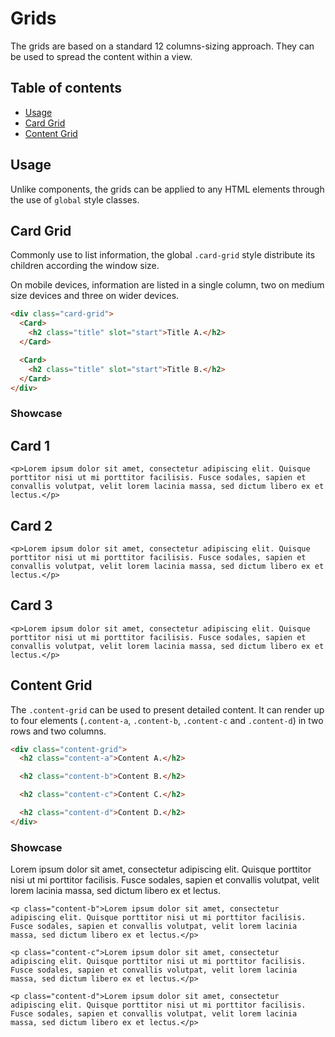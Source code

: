 <script lang="ts">
    import Card from "$lib/components/Card.svelte";
</script>

# Grids

The grids are based on a standard 12 columns-sizing approach. They can be used to spread the content within a view.

## Table of contents

- [Usage](#usage)
- [Card Grid](#card-grid)
- [Content Grid](#content-grid)

<h2 id="usage">Usage</h2>

Unlike components, the grids can be applied to any HTML elements through the use of `global` style classes.

<h2 id="card-grid">Card Grid</h2>

Commonly use to list information, the global `.card-grid` style distribute its children according the window size.

On mobile devices, information are listed in a single column, two on medium size devices and three on wider devices.

```html
<div class="card-grid">
  <Card>
    <h2 class="title" slot="start">Title A.</h2>
  </Card>

  <Card>
    <h2 class="title" slot="start">Title B.</h2>
  </Card>
</div>
```

### Showcase

<div class="card-grid">
  <Card>
    <h2 class="title" slot="start">Card 1</h2>

    <p>Lorem ipsum dolor sit amet, consectetur adipiscing elit. Quisque porttitor nisi ut mi porttitor facilisis. Fusce sodales, sapien et convallis volutpat, velit lorem lacinia massa, sed dictum libero ex et lectus.</p>

  </Card>

  <Card>
    <h2 class="title" slot="start">Card 2</h2>

    <p>Lorem ipsum dolor sit amet, consectetur adipiscing elit. Quisque porttitor nisi ut mi porttitor facilisis. Fusce sodales, sapien et convallis volutpat, velit lorem lacinia massa, sed dictum libero ex et lectus.</p>

  </Card>

  <Card>
    <h2 class="title" slot="start">Card 3</h2>

    <p>Lorem ipsum dolor sit amet, consectetur adipiscing elit. Quisque porttitor nisi ut mi porttitor facilisis. Fusce sodales, sapien et convallis volutpat, velit lorem lacinia massa, sed dictum libero ex et lectus.</p>

  </Card>
</div>

<h2 id="content-grid">Content Grid</h2>

The `.content-grid` can be used to present detailed content. It can render up to four elements (`.content-a`, `.content-b`, `.content-c` and `.content-d`) in two rows and two columns.

```html
<div class="content-grid">
  <h2 class="content-a">Content A.</h2>

  <h2 class="content-b">Content B.</h2>

  <h2 class="content-c">Content C.</h2>

  <h2 class="content-d">Content D.</h2>
</div>
```

### Showcase

<div class="content-grid">
    <p class="content-a">Lorem ipsum dolor sit amet, consectetur adipiscing elit. Quisque porttitor nisi ut mi porttitor facilisis. Fusce sodales, sapien et convallis volutpat, velit lorem lacinia massa, sed dictum libero ex et lectus.</p>

    <p class="content-b">Lorem ipsum dolor sit amet, consectetur adipiscing elit. Quisque porttitor nisi ut mi porttitor facilisis. Fusce sodales, sapien et convallis volutpat, velit lorem lacinia massa, sed dictum libero ex et lectus.</p>

    <p class="content-c">Lorem ipsum dolor sit amet, consectetur adipiscing elit. Quisque porttitor nisi ut mi porttitor facilisis. Fusce sodales, sapien et convallis volutpat, velit lorem lacinia massa, sed dictum libero ex et lectus.</p>

    <p class="content-d">Lorem ipsum dolor sit amet, consectetur adipiscing elit. Quisque porttitor nisi ut mi porttitor facilisis. Fusce sodales, sapien et convallis volutpat, velit lorem lacinia massa, sed dictum libero ex et lectus.</p>

</div>
